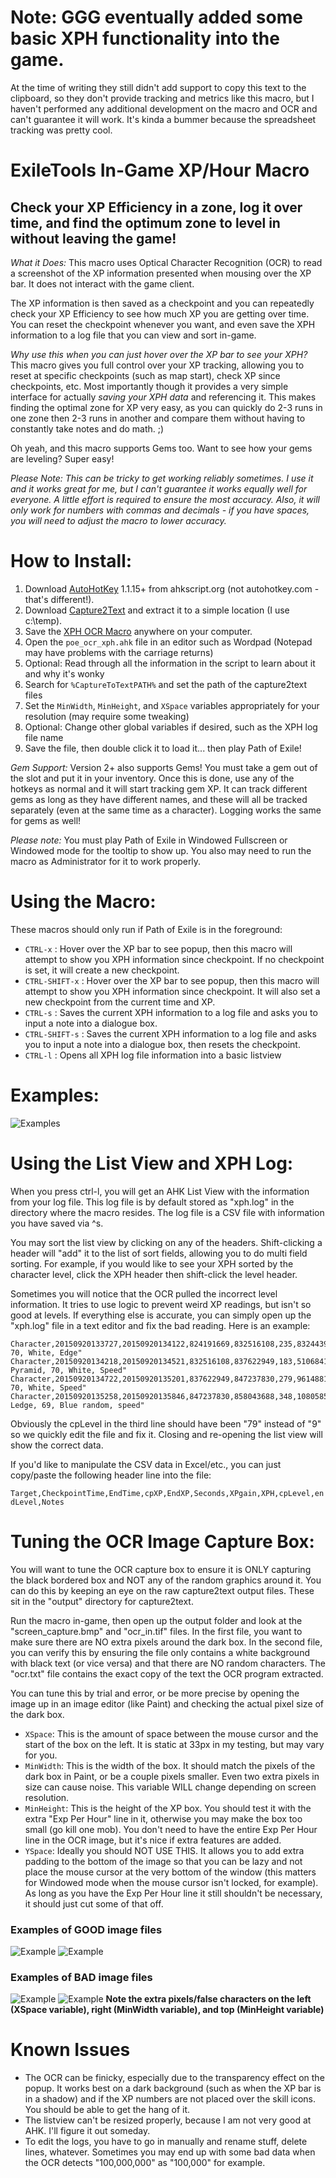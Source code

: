 # Note: GGG eventually added some basic XPH functionality into the game.

At the time of writing they still didn't add support to copy this text to the clipboard, so they don't provide tracking and metrics like this macro, but I haven't performed any additional development on the macro and OCR and can't guarantee it will work. It's kinda a bummer because the spreadsheet tracking was pretty cool.


# ExileTools In-Game XP/Hour Macro

## Check your XP Efficiency in a zone, log it over time, and find the optimum zone to level in without leaving the game!

*What it Does:* This macro uses Optical Character Recognition (OCR) to read a screenshot of the XP information presented when mousing over the XP bar. It does not interact with the game client.

The XP information is then saved as a checkpoint and you can repeatedly check your XP Efficiency to see how much XP you are getting over time. You can reset the checkpoint whenever you want, and even save the XPH information to a log file that you can view and sort in-game.

*Why use this when you can just hover over the XP bar to see your XPH?* This macro gives you full control over your XP tracking, allowing you to reset at specific checkpoints (such as map start), check XP since checkpoints, etc. Most importantly though it provides a very simple interface for actually *saving your XPH data* and referencing it. This makes finding the optimal zone for XP very easy, as you can quickly do 2-3 runs in one zone then 2-3 runs in another and compare them without having to constantly take notes and do math. ;)

Oh yeah, and this macro supports Gems too. Want to see how your gems are leveling? Super easy!

*Please Note: This can be tricky to get working reliably sometimes. I use it and it works great for me, but I can't guarantee it works equally well for everyone. A little effort is required to ensure the most accuracy. Also, it will only work for numbers with commas and decimals - if you have spaces, you will need to adjust the macro to lower accuracy.*

# How to Install:

1. Download [AutoHotKey](http://ahkscript.org/download/) 1.1.15+ from ahkscript.org (not autohotkey.com - that's different!).
2. Download [Capture2Text](http://capture2text.sourceforge.net/) and extract it to a simple location (I use c:\temp).
3. Save the [XPH OCR Macro](https://raw.githubusercontent.com/trackpete/exiletools-xph-macro/master/poe_ocr_xph.ahk) anywhere on your computer.
4. Open the `poe_ocr_xph.ahk` file in an editor such as Wordpad (Notepad may have problems with the carriage returns)
5. Optional: Read through all the information in the script to learn about it and why it's wonky
6. Search for `%CaptureToTextPATH%` and set the path of the capture2text files
7. Set the `MinWidth`, `MinHeight`, and `XSpace` variables appropriately for your resolution (may require some tweaking)
8. Optional: Change other global variables if desired, such as the XPH log file name
9. Save the file, then double click it to load it... then play Path of Exile!

*Gem Support:* Version 2+ also supports Gems! You must take a gem out of the slot and put it in your inventory. Once this is done, use any of the hotkeys as normal and it will start tracking gem XP. It can track different gems as long as they have different names, and these will all be tracked separately (even at the same time as a character). Logging works the same for gems as well!

*Please note:* You must play Path of Exile in Windowed Fullscreen or Windowed mode for the tooltip to show up. You also may need to run the macro as Administrator for it to work properly.

# Using the Macro:

These macros should only run if Path of Exile is in the foreground:

* `CTRL-x` : Hover over the XP bar to see popup, then this macro will attempt to show you XPH information since checkpoint. If no checkpoint is set, it will create a new checkpoint.
* `CTRL-SHIFT-x` : Hover over the XP bar to see popup, then this macro will attempt to show you XPH information since checkpoint. It will also set a new checkpoint from the current time and XP.
* `CTRL-s` : Saves the current XPH information to a log file and asks you to input a note into a dialogue box.
* `CTRL-SHIFT-s` : Saves the current XPH information to a log file and asks you to input a note into a dialogue box, then resets the checkpoint.
* `CTRL-l` : Opens all XPH log file information into a basic listview

# Examples:

![Examples](http://exiletools.com/img/xph_example.jpg)

# Using the List View and XPH Log:

When you press ctrl-l, you will get an AHK List View with the information from your log file. This log file is by default stored as "xph.log" in the directory where the macro resides. The log file is a CSV file with information you have saved via ^s.

You may sort the list view by clicking on any of the headers. Shift-clicking a header will "add" it to the list of sort fields, allowing you to do multi field sorting. For example, if you would like to see your XPH sorted by the character level, click the XPH header then shift-click the level header.

Sometimes you will notice that the OCR pulled the incorrect level information. It tries to use logic to prevent weird XP readings, but isn't so good at levels. If everything else is accurate, you can simply open up the "xph.log" file in a text editor and fix the bad reading. Here is an example:

```
Character,20150920133727,20150920134122,824191669,832516108,235,8324439,127522800,79,79,"Reef, 70, White, Edge"
Character,20150920134218,20150920134521,832516108,837622949,183,5106841,100461600,79,79,"Vaal Pyramid, 70, White, Speed"
Character,20150920134722,20150920135201,837622949,847237830,279,9614881,124063200,9,79,"Ghetto, 70, White, Speed"
Character,20150920135258,20150920135846,847237830,858043688,348,10805858,111783600,79,80,"Mountain Ledge, 69, Blue random, speed"
```

Obviously the cpLevel in the third line should have been "79" instead of "9" so we quickly edit the file and fix it. Closing and re-opening the list view will show the correct data.

If you'd like to manipulate the CSV data in Excel/etc., you can just copy/paste the following header line into the file:

`Target,CheckpointTime,EndTime,cpXP,EndXP,Seconds,XPgain,XPH,cpLevel,endLevel,Notes`

# Tuning the OCR Image Capture Box:

You will want to tune the OCR capture box to ensure it is ONLY capturing the black bordered box and NOT any of the random graphics around it. You can do this by keeping an eye on the raw capture2text output files. These sit in the "output" directory for capture2text.

Run the macro in-game, then open up the output folder and look at the "screen_capture.bmp" and "ocr_in.tif" files. In the first file, you want to make sure there are NO extra pixels around the dark box. In the second file, you can verify this by ensuring the file only contains a white background with black text (or vice versa) and that there are NO random characters. The "ocr.txt" file contains the exact copy of the text the OCR program extracted.

You can tune this by trial and error, or be more precise by opening the image up in an image editor (like Paint) and checking the actual pixel size of the dark box.

* `XSpace`: This is the amount of space between the mouse cursor and the start of the box on the left. It is static at 33px in my testing, but may vary for you.
* `MinWidth`: This is the width of the box. It should match the pixels of the dark box in Paint, or be a couple pixels smaller. Even two extra pixels in size can cause noise. This variable WILL change depending on screen resolution.
* `MinHeight`: This is the height of the XP box. You should test it with the extra "Exp Per Hour" line in it, otherwise you may make the box too small (go kill one mob). You don't need to have the entire Exp Per Hour line in the OCR image, but it's nice if extra features are added.
* `YSpace`: Ideally you should NOT USE THIS. It allows you to add extra padding to the bottom of the image so that you can be lazy and not place the mouse cursor at the very bottom of the window (this matters for Windowed mode when the mouse cursor isn't locked, for example). As long as you have the Exp Per Hour line it still shouldn't be necessary, it should just cut some of that off.

### Examples of GOOD image files
![Example](http://exiletools.com/img/screen_capture_good.jpg)
![Example](http://exiletools.com/img/ocr_in_good.jpg)

### Examples of BAD image files
![Example](http://exiletools.com/img/screen_capture_bad.jpg)
![Example](http://exiletools.com/img/ocr_in_bad.jpg)
**Note the extra pixels/false characters on the left (XSpace variable), right (MinWidth variable), and top (MinHeight variable)**

# Known Issues

* The OCR can be finicky, especially due to the transparency effect on the popup. It works best on a dark background (such as when the XP bar is in a shadow) and if the XP numbers are not placed over the skill icons. You should be able to get the hang of it.
* The listview can't be resized properly, because I am not very good at AHK. I'll figure it out someday.
* To edit the logs, you have to go in manually and rename stuff, delete lines, whatever. Sometimes you may end up with some bad data when the OCR detects "100,000,000" as "100,000" for example.
